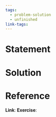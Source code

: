 ```yaml
---
tags:
  - problem-solution
  - unfinished
link-tags:
---
```

# Statement 


# Solution


# Reference
**Link**:
**Exercise**: